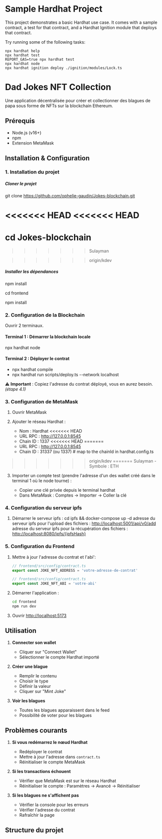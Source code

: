 # Sample Hardhat Project

This project demonstrates a basic Hardhat use case. It comes with a sample contract, a test for that contract, and a Hardhat Ignition module that deploys that contract.

Try running some of the following tasks:

```shell
npx hardhat help
npx hardhat test
REPORT_GAS=true npx hardhat test
npx hardhat node
npx hardhat ignition deploy ./ignition/modules/Lock.ts
```

# Dad Jokes NFT Collection

Une application décentralisée pour créer et collectionner des blagues de papa sous forme de NFTs sur la blockchain Ethereum.

## Prérequis

- Node.js (v16+)
- npm
- Extension MetaMask

## Installation & Configuration

### 1. Installation du projet

##### Cloner le projet

git clone <https://github.com/ophelie-gaudin/Jokes-blockchain.git>

<<<<<<< HEAD
<<<<<<< HEAD
=======
cd Jokes-blockchain
=======
>>>>>>> Sulayman

>>>>>>> origin/kdev
##### Installer les dépendances

npm install

cd frontend

npm install

### 2. Configuration de la Blockchain

Ouvrir 2 terminaux.

#### Terminal 1 : Démarrer la blockchain locale

npx hardhat node

#### Terminal 2 : Déployer le contrat

- npx hardhat compile
- npx hardhat run scripts/deploy.ts --network localhost

⚠️ **Important** : Copiez l'adresse du contrat déployé, vous en aurez besoin. _(étape 4.1)_

### 3. Configuration de MetaMask

1. Ouvrir MetaMask
2. Ajouter le réseau Hardhat :

    - Nom : Hardhat
<<<<<<< HEAD
    - URL RPC : http://127.0.0.1:8545
    - Chain ID : 1337
<<<<<<< HEAD
=======
    - URL RPC : <http://127.0.0.1:8545>
    - Chain ID : 31337 (ou 1337) # map to the chainId in hardhat.config.ts
>>>>>>> origin/kdev
=======
>>>>>>> Sulayman
    - Symbole : ETH

3. Importer un compte test (prendre l'adresse d'un des wallet créé dans le terminal 1 où le node tourne) :

    - Copier une clé privée depuis le terminal hardhat
    - Dans MetaMask : Comptes -> Importer -> Coller la clé

### 4. Configuration du serveur ipfs

1. Démarrer le serveur ipfs : cd ipfs && docker-compose up -d
   adresse du serveur ipfs pour l'upload des fichiers : <http://localhost:5001/api/v0/add>
   adresse du serveur ipfs pour la récupération des fichiers : <http://localhost:8080/ipfs/{ipfsHash}>

### 5. Configuration du Frontend

1. Mettre à jour l'adresse du contrat et l'abi':

    ```typescript
    // frontend/src/config/contract.ts
    export const JOKE_NFT_ADDRESS = 'votre-adresse-de-contrat'
    ```

    ```typescript
    // frontend/src/config/contract.ts
    export const JOKE_NFT_ABI = 'votre-abi'
    ```

2. Démarrer l'application :

    ```bash
    cd frontend
    npm run dev
    ```

3. Ouvrir <http://localhost:5173>

## Utilisation

1. **Connecter son wallet**

    - Cliquer sur "Connect Wallet"
    - Sélectionner le compte Hardhat importé

2. **Créer une blague**

    - Remplir le contenu
    - Choisir le type
    - Définir la valeur
    - Cliquer sur "Mint Joke"

3. **Voir les blagues**

    - Toutes les blagues apparaissent dans le feed
    - Possibilité de voter pour les blagues

## Problèmes courants

1. **Si vous redémarrez le nœud Hardhat**

    - Redéployer le contrat
    - Mettre à jour l'adresse dans `contract.ts`
    - Réinitialiser le compte MetaMask

2. **Si les transactions échouent**

    - Vérifier que MetaMask est sur le réseau Hardhat
    - Réinitialiser le compte : Paramètres -> Avancé -> Réinitialiser

3. **Si les blagues ne s'affichent pas**

    - Vérifier la console pour les erreurs
    - Vérifier l'adresse du contrat
    - Rafraîchir la page

## Structure du projet
